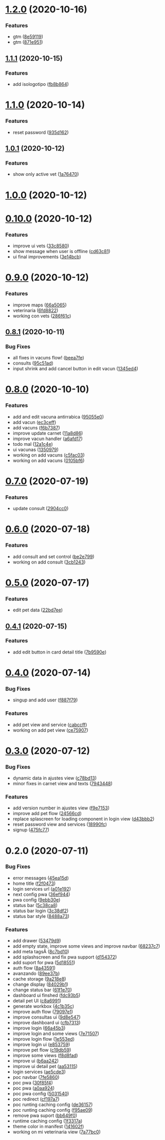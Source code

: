 # [1.2.0](https://github.com/luchoPenafiel/mis-mascotas/compare/v1.1.1...v1.2.0) (2020-10-16)


### Features

* gtm ([8e59119](https://github.com/luchoPenafiel/mis-mascotas/commit/8e59119c19751c51392966eff91429fdf855f12e))
* gtm ([871e951](https://github.com/luchoPenafiel/mis-mascotas/commit/871e9516c99c6cb102b7a21af89f6c641d3b7175))

## [1.1.1](https://github.com/luchoPenafiel/mis-mascotas/compare/v1.1.0...v1.1.1) (2020-10-15)


### Features

* add isologotipo ([fb8b864](https://github.com/luchoPenafiel/mis-mascotas/commit/fb8b8643972c14452c38dbea54b49cbdb079cbf5))

# [1.1.0](https://github.com/luchoPenafiel/mis-mascotas/compare/v1.0.1...v1.1.0) (2020-10-14)


### Features

* reset password ([935d162](https://github.com/luchoPenafiel/mis-mascotas/commit/935d1629f340af0091cd04e2aa454335f257f607))

## [1.0.1](https://github.com/luchoPenafiel/mis-mascotas/compare/v1.0.0...v1.0.1) (2020-10-12)


### Features

* show only active vet ([1a76470](https://github.com/luchoPenafiel/mis-mascotas/commit/1a76470c96b45ac34eea2e764b40cff510e663e5))

# [1.0.0](https://github.com/luchoPenafiel/mis-mascotas/compare/v0.10.0...v1.0.0) (2020-10-12)

# [0.10.0](https://github.com/luchoPenafiel/mis-mascotas/compare/v0.9.0...v0.10.0) (2020-10-12)


### Features

* improve ui vets ([33c8580](https://github.com/luchoPenafiel/mis-mascotas/commit/33c85800e5ad7ef85fb4e3553001ae7cf5ccead5))
* show message when user is offline ([cd63c81](https://github.com/luchoPenafiel/mis-mascotas/commit/cd63c81833e104ed1e4a20b35832fcc5e715a0f6))
* ui final improvements ([3e14bcb](https://github.com/luchoPenafiel/mis-mascotas/commit/3e14bcbcd6944cdd08641276f2f9e8449fc5dd30))

# [0.9.0](https://github.com/luchoPenafiel/mis-mascotas/compare/v0.8.1...v0.9.0) (2020-10-12)


### Features

* improve maps ([66a5065](https://github.com/luchoPenafiel/mis-mascotas/commit/66a50657504ef179c21f9333a71ee4f22105f833))
* veterinaria ([6fd8822](https://github.com/luchoPenafiel/mis-mascotas/commit/6fd8822eb98f69b91b7d60069c1d7939265572da))
* working con vets ([286f61c](https://github.com/luchoPenafiel/mis-mascotas/commit/286f61ce9ae10de09f8edb136188ef32761754c3))

## [0.8.1](https://github.com/luchoPenafiel/mis-mascotas/compare/v0.8.0...v0.8.1) (2020-10-11)


### Bug Fixes

* all fixes in vacuns flow! ([beea7fe](https://github.com/luchoPenafiel/mis-mascotas/commit/beea7fe9641013fe269940962327c80bfa344219))
* consults ([95c51ad](https://github.com/luchoPenafiel/mis-mascotas/commit/95c51add3383c990f7b9ccde5c02481210fc32b5))
* input shrink and add cancel button in edit vacun ([1345ed4](https://github.com/luchoPenafiel/mis-mascotas/commit/1345ed46af0de6e8344dd455f045bb036151a47f))

# [0.8.0](https://github.com/luchoPenafiel/mis-mascotas/compare/v0.7.0...v0.8.0) (2020-10-10)


### Features

* add and edit vacuna antirrabica ([95055e0](https://github.com/luchoPenafiel/mis-mascotas/commit/95055e083af70b7be454327890ff05616ef6460e))
* add vacun ([ec3ceff](https://github.com/luchoPenafiel/mis-mascotas/commit/ec3ceffd1d0319bf23518fcac873e262505f41c0))
* add vacuns ([f6b7387](https://github.com/luchoPenafiel/mis-mascotas/commit/f6b7387fc85e920c6561bfb6632af4e3838baf83))
* improve update carnet ([11a8d86](https://github.com/luchoPenafiel/mis-mascotas/commit/11a8d863597ec539a3dac30599e20636d56795b9))
* improve vacun handler ([a6afd17](https://github.com/luchoPenafiel/mis-mascotas/commit/a6afd17ab78ba33462e379787450c4d64b67ac95))
* todo mal ([12a1c4e](https://github.com/luchoPenafiel/mis-mascotas/commit/12a1c4e143a819c544063a63e7ee7acb72d1afc0))
* ui vacunas ([1350979](https://github.com/luchoPenafiel/mis-mascotas/commit/1350979899d57a6ccb0dbeb5f2b3c6efba78b40d))
* working on add vacuns ([c5fac03](https://github.com/luchoPenafiel/mis-mascotas/commit/c5fac03d35739f7d7fccbda11b8b51558a1855bf))
* working on add vacuns ([0105bf6](https://github.com/luchoPenafiel/mis-mascotas/commit/0105bf632bd19f559972779aeefe1b299d482719))

# [0.7.0](https://github.com/luchoPenafiel/mis-mascotas/compare/v0.6.0...v0.7.0) (2020-07-19)


### Features

* update consult ([2904cc0](https://github.com/luchoPenafiel/mis-mascotas/commit/2904cc0225322d98a8e7ed7d6c2f81ef2c08aa32))

# [0.6.0](https://github.com/luchoPenafiel/mis-mascotas/compare/v0.5.0...v0.6.0) (2020-07-18)


### Features

* add consult and set control ([be2e799](https://github.com/luchoPenafiel/mis-mascotas/commit/be2e79991709344f4b36e4e745fcf876bb69727c))
* working on add consult ([3cb1243](https://github.com/luchoPenafiel/mis-mascotas/commit/3cb1243158c06cdc5d7e50ad7685db63907b63ad))

# [0.5.0](https://github.com/luchoPenafiel/mis-mascotas/compare/v0.4.1...v0.5.0) (2020-07-17)


### Features

* edit pet data ([22bd7ee](https://github.com/luchoPenafiel/mis-mascotas/commit/22bd7eed2d469ca54f12f0d99a8b3fbdbdf8c290))

## [0.4.1](https://github.com/luchoPenafiel/mis-mascotas/compare/v0.4.0...v0.4.1) (2020-07-15)


### Features

* add edit button in card detail title ([7b9590e](https://github.com/luchoPenafiel/mis-mascotas/commit/7b9590ee8788971199f7c22e33d4d84297a1ac0b))

# [0.4.0](https://github.com/luchoPenafiel/mis-mascotas/compare/v0.3.0...v0.4.0) (2020-07-14)


### Bug Fixes

* singup and add user ([f887f79](https://github.com/luchoPenafiel/mis-mascotas/commit/f887f7942e4be0de503659004e872aba26564ca2))


### Features

* add pet view and service ([cabccff](https://github.com/luchoPenafiel/mis-mascotas/commit/cabccffad6c2038ad5c7d85f8b07f4de997ad894))
* working on add pet view ([ce75907](https://github.com/luchoPenafiel/mis-mascotas/commit/ce7590702328bc3b12e63cea229fe767feb3c92d))

# [0.3.0](https://github.com/luchoPenafiel/mis-mascotas/compare/v0.2.0...v0.3.0) (2020-07-12)


### Bug Fixes

* dynamic data in ajustes view ([c78bd13](https://github.com/luchoPenafiel/mis-mascotas/commit/c78bd13d84770aaf149abc66d46e573e806b3402))
* minor fixes in carnet view and texts ([7943448](https://github.com/luchoPenafiel/mis-mascotas/commit/7943448ec4b99b939661279ff96124ffe147e66b))


### Features

* add version number in ajustes view ([f9e7153](https://github.com/luchoPenafiel/mis-mascotas/commit/f9e7153c11299e0f63bd671330a9de9eae94ebc4))
* improve add pet flow ([24566cd](https://github.com/luchoPenafiel/mis-mascotas/commit/24566cd088824d962eaa1e4b78102bf2bd164d5a))
* replace splascreen for loading component in login view ([d43bbb2](https://github.com/luchoPenafiel/mis-mascotas/commit/d43bbb25b934e9619e77b4435bfbd0fa4ec66ba0))
* reset password view and services ([18990fc](https://github.com/luchoPenafiel/mis-mascotas/commit/18990fcfa1781605fb8bb2980cacfd2e86af8432))
* signup ([475fc77](https://github.com/luchoPenafiel/mis-mascotas/commit/475fc77e39e6955077001f8992313a340f2fbb88))

# 0.2.0 (2020-07-11)


### Bug Fixes

* error messages ([45ea15d](https://github.com/luchoPenafiel/mis-mascotas/commit/45ea15d5fb93cd293864c9036e56eab7ad29d86c))
* home title ([f2f0473](https://github.com/luchoPenafiel/mis-mascotas/commit/f2f0473f496ef62b5144d8e5ff5d12132d4a125d))
* login services url ([a01e192](https://github.com/luchoPenafiel/mis-mascotas/commit/a01e1920e72346c62bff57e43cf2bece43f259e8))
* next config pwa ([36ef944](https://github.com/luchoPenafiel/mis-mascotas/commit/36ef944ee5029a901e9be1fc34b1444993928dd0))
* pwa config ([9ebb30e](https://github.com/luchoPenafiel/mis-mascotas/commit/9ebb30e7e82ca25621c3dc418cbd30d3da8dc4ed))
* status bar ([5c38ca8](https://github.com/luchoPenafiel/mis-mascotas/commit/5c38ca8fd09f87b893bf9816f0a4251d5c52f849))
* status bar login ([3c38df2](https://github.com/luchoPenafiel/mis-mascotas/commit/3c38df2d871e59f6fc55826265ad855d276b6bdc))
* status bar style ([8488a73](https://github.com/luchoPenafiel/mis-mascotas/commit/8488a73c3528a55cd2e75b1a6c6c08d882431269))


### Features

* add drawer ([53479d9](https://github.com/luchoPenafiel/mis-mascotas/commit/53479d943b5d49c51d797b370c999fe246850185))
* add empty state, improve some views and improve navbar ([68237c7](https://github.com/luchoPenafiel/mis-mascotas/commit/68237c791d09f3cf1623bde3e4f7f9485acfe2bf))
* add meta tagsÂ ([8c7bd10](https://github.com/luchoPenafiel/mis-mascotas/commit/8c7bd10dbd24803ed71aa85f31dedaf357dff98b))
* add splashscreen and fix pwa support ([d154372](https://github.com/luchoPenafiel/mis-mascotas/commit/d1543729ef9cf76588ec9bd6550ae85c4f8fce32))
* add suport for pwa ([5d18551](https://github.com/luchoPenafiel/mis-mascotas/commit/5d185513715afd7574846cf85df8112871a0d4bd))
* auth flow ([8a43591](https://github.com/luchoPenafiel/mis-mascotas/commit/8a43591a2e47ab97945749355fe493c590e22e87))
* avanzando ([89ee37b](https://github.com/luchoPenafiel/mis-mascotas/commit/89ee37b25faa62944bdcdea20351b838a2d74c80))
* cache storage ([9a218e8](https://github.com/luchoPenafiel/mis-mascotas/commit/9a218e8c279bbaceb77f86ffa1685e67bc8fa982))
* change display ([84029b1](https://github.com/luchoPenafiel/mis-mascotas/commit/84029b1def76777863b8205f786be097321d4f62))
* change status bar ([61f1e70](https://github.com/luchoPenafiel/mis-mascotas/commit/61f1e70fa34359015df6612fb4de5b779baa80c9))
* dashboard ui finshed ([fdc93b5](https://github.com/luchoPenafiel/mis-mascotas/commit/fdc93b55d9a7a13802f601b81e0cc26d98a7a824))
* detail pet UI ([c8a6991](https://github.com/luchoPenafiel/mis-mascotas/commit/c8a6991507191c2a52fa81e83655ad60afe54db7))
* generate workbox ([4c1b35c](https://github.com/luchoPenafiel/mis-mascotas/commit/4c1b35ca96061b943d3e81ec7eda1053bf175ee1))
* improve auth flow ([79097e1](https://github.com/luchoPenafiel/mis-mascotas/commit/79097e134a8fcdfcafcc89a1e80b773bec608716))
* improve consultas ui ([9d8e547](https://github.com/luchoPenafiel/mis-mascotas/commit/9d8e547d9252e5fff00b2d965a7cf72b9d48bc41))
* improve dashboard ui ([cfb7313](https://github.com/luchoPenafiel/mis-mascotas/commit/cfb7313b2b8d874cf8040682c1b8211da9e48523))
* improve login ([66a45b3](https://github.com/luchoPenafiel/mis-mascotas/commit/66a45b30e5e8b7c790472adcf3e17fd1d935159c))
* improve login and some views ([7e71507](https://github.com/luchoPenafiel/mis-mascotas/commit/7e71507ef381969d0f5ebb3050506cfd2274863e))
* improve login flow ([1e553ed](https://github.com/luchoPenafiel/mis-mascotas/commit/1e553ed74a13feeccd24191074af278e447c5dbd))
* improve login ui ([e853759](https://github.com/luchoPenafiel/mis-mascotas/commit/e853759db42337c6056663a04cbb012a90abb506))
* improve pet flow ([c19db59](https://github.com/luchoPenafiel/mis-mascotas/commit/c19db599b59cc7b6f8cb9acc744632e73aeaf0ea))
* improve some views ([f8d8fad](https://github.com/luchoPenafiel/mis-mascotas/commit/f8d8fadc9f24aca1fc798d272fb909c3ecf93964))
* improve ui ([b6aa242](https://github.com/luchoPenafiel/mis-mascotas/commit/b6aa24210e9f7fa66d65b9df491e6075b2bb775e))
* improve ui detail pet ([aa53115](https://github.com/luchoPenafiel/mis-mascotas/commit/aa5311502a6f4dc60f558e5b4d16e5bd3c38fe96))
* login services ([ae5cde3](https://github.com/luchoPenafiel/mis-mascotas/commit/ae5cde33e350cc25dca8a5a37f56f27b19784c6f))
* poc navbar ([7fe5860](https://github.com/luchoPenafiel/mis-mascotas/commit/7fe5860b3866d9ec509fdb4ddaa5b2c014051278))
* poc pwa ([30f85f4](https://github.com/luchoPenafiel/mis-mascotas/commit/30f85f404bb24781eccfbf41ce7773314e96a37e))
* poc pwa ([a0aa924](https://github.com/luchoPenafiel/mis-mascotas/commit/a0aa924d3d83cd06d9043c38ff9f2429c4df2306))
* poc pwa config ([5031540](https://github.com/luchoPenafiel/mis-mascotas/commit/5031540c520a3f77666ccc167c6eb7476b57256e))
* poc redirect ([cf197a7](https://github.com/luchoPenafiel/mis-mascotas/commit/cf197a7b4e6ae2042a6886cff5f92ad2180cf7da))
* poc runting caching config ([de36157](https://github.com/luchoPenafiel/mis-mascotas/commit/de36157ccddfcfbad769bfdf39e5fb9dc1ecb1dd))
* poc runting caching config ([f95ae09](https://github.com/luchoPenafiel/mis-mascotas/commit/f95ae09c08c6c4ef88871fb3d6588c092d870f9c))
* remove pwa suport ([bb649f0](https://github.com/luchoPenafiel/mis-mascotas/commit/bb649f0b7b17ff6a42ddd0b346cb32930c80a647))
* runtime caching config ([1f3317a](https://github.com/luchoPenafiel/mis-mascotas/commit/1f3317a91f74ec38980951783e112363fa0ff1fa))
* theme color in manifest ([141602f](https://github.com/luchoPenafiel/mis-mascotas/commit/141602f684a6bfcee126c64f243e4a4402bac041))
* working on mi veterinaria view ([7a77bc0](https://github.com/luchoPenafiel/mis-mascotas/commit/7a77bc0b19e482e8071b0e40c8122153f80cde0b))

